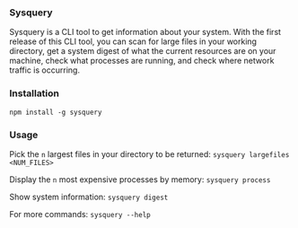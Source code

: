 ### Sysquery

Sysquery is a CLI tool to get information about your system. With the first release of this CLI tool, you can scan for large files in your working directory, get a system digest of what the current resources are on your machine, check what processes are running, and check where network traffic is occurring. 

### Installation

`npm install -g sysquery`

### Usage

Pick the `n` largest files in your directory to be returned:
`sysquery largefiles <NUM_FILES>`

Display the `n` most expensive processes by memory: 
`sysquery process`

Show system information: 
`sysquery digest`

For more commands:
`sysquery --help`
